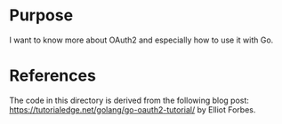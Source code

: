 # Purpose
I want to know more about OAuth2 and especially how to use it with Go.

# References
The code in this directory is derived from the following blog post:
https://tutorialedge.net/golang/go-oauth2-tutorial/ by Elliot Forbes.
